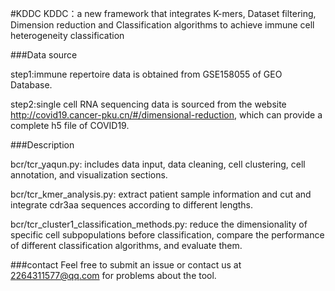 #KDDC
KDDC：a new framework that integrates K-mers, Dataset filtering, Dimension reduction and Classification algorithms to achieve immune cell heterogeneity classification

###Data source

step1:immune repertoire data is obtained from GSE158055 of GEO Database.

step2:single cell RNA sequencing data is sourced from the website http://covid19.cancer-pku.cn/#/dimensional-reduction, which can provide a complete h5 file of COVID19.

###Description

bcr/tcr_yaqun.py: includes data input, data cleaning, cell clustering, cell annotation, and visualization sections.

bcr/tcr_kmer_analysis.py: extract patient sample information and cut and integrate cdr3aa sequences according to different lengths.

bcr/tcr_cluster1_classification_methods.py: reduce the dimensionality of specific cell subpopulations before classification, compare the performance of different classification algorithms, and evaluate them.


###contact
Feel free to submit an issue or contact us at 2264311577@qq.com for problems about the tool.
